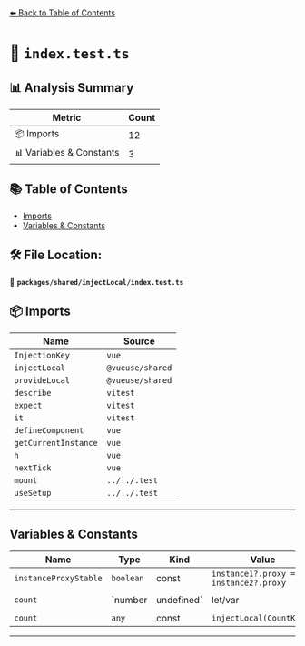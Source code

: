 [⬅️ Back to Table of Contents](../../../index.md)

# 📄 `index.test.ts`

## 📊 Analysis Summary

| Metric | Count |
|--------|-------|
| 📦 Imports | 12 |
| 📊 Variables & Constants | 3 |

## 📚 Table of Contents

- [Imports](#imports)
- [Variables & Constants](#variables-constants)

## 🛠️ File Location:
📂 **`packages/shared/injectLocal/index.test.ts`**

## 📦 Imports

| Name | Source |
|------|--------|
| `InjectionKey` | `vue` |
| `injectLocal` | `@vueuse/shared` |
| `provideLocal` | `@vueuse/shared` |
| `describe` | `vitest` |
| `expect` | `vitest` |
| `it` | `vitest` |
| `defineComponent` | `vue` |
| `getCurrentInstance` | `vue` |
| `h` | `vue` |
| `nextTick` | `vue` |
| `mount` | `../../.test` |
| `useSetup` | `../../.test` |


---

## Variables & Constants

| Name | Type | Kind | Value | Exported |
|------|------|------|-------|----------|
| `instanceProxyStable` | `boolean` | const | `instance1?.proxy === instance2?.proxy` | ✗ |
| `count` | `number | undefined` | let/var | `*not shown*` | ✗ |
| `count` | `any` | const | `injectLocal(CountKey)!` | ✗ |


---